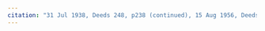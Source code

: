 ```yaml
---
citation: "31 Jul 1938, Deeds 248, p238 (continued), 15 Aug 1956, Deeds 393, p16, scanned from owner’s original copy" 
---
```

